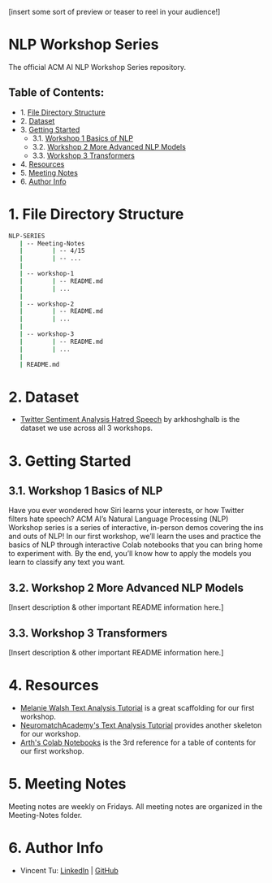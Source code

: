 [insert some sort of preview or teaser to reel in your audience!]

# NLP Workshop Series
The official ACM AI NLP Workshop Series repository.

## Table of Contents:

<div class="alert alert-block alert-info">
<ul>
    <li>1. <a href="#1.-file-directory-structure">File Directory Structure</a></li>
    <li>2. <a href="#2.-dataset">Dataset</a></li>
    <li>3. <a href="#3.-getting-started">Getting Started</a>
    <ul>
        <li>3.1. <a href="#3.1.-workshop-1-basics-of-nlp">Workshop 1 Basics of NLP</a></li>
        <li>3.2. <a href="#3.2.-workshop-2-more-advanced-nlp-models">Workshop 2 More Advanced NLP Models</a></li>
        <li>3.3. <a href="#3.3.-workshop-3-transformers">Workshop 3 Transformers</a></li>
    </ul>
    </li>
    <li>4. <a href="#4.-resources">Resources</a></li>
    <li>5. <a href="#5.-meeting-notes">Meeting Notes</a></li>
    <li>6. <a href="#6.-author-info">Author Info</a></li>
</ul>
</div>

# 1. File Directory Structure

```bash
NLP-SERIES
   | -- Meeting-Notes
   |        | -- 4/15 
   |        | -- ...
   |
   | -- workshop-1
   |        | -- README.md
   |        | ...
   |
   | -- workshop-2
   |        | -- README.md
   |        | ...
   |
   | -- workshop-3
   |        | -- README.md
   |        | ...
   | 
   | README.md
```

# 2. Dataset

- [Twitter Sentiment Analysis Hatred Speech](https://www.kaggle.com/datasets/arkhoshghalb/twitter-sentiment-analysis-hatred-speech) by arkhoshghalb is the dataset we use across all 3 workshops.

# 3. Getting Started

## 3.1. Workshop 1 Basics of NLP

Have you ever wondered how Siri learns your interests, or how Twitter filters hate speech? ACM AI’s Natural Language Processing (NLP) Workshop series is a series of interactive, in-person demos covering the ins and outs of NLP!  In our first workshop, we’ll learn the uses and practice the basics of NLP through interactive Colab notebooks that you can bring home to experiment with. By the end, you’ll know how to apply the models you learn to classify any text you want.

## 3.2. Workshop 2 More Advanced NLP Models 

[Insert description & other important README information here.]

## 3.3. Workshop 3 Transformers

[Insert description & other important README information here.]

# 4. Resources

- [Melanie Walsh Text Analysis Tutorial](https://melaniewalsh.github.io/Intro-Cultural-Analytics/05-Text-Analysis/04-Sentiment-Analysis.html#) is a great scaffolding for our first workshop.
- [NeuromatchAcademy's Text Analysis Tutorial](https://github.com/NeuromatchAcademy/course-content-dl/tree/main/tutorials) provides another skeleton for our workshop.
- [Arth's Colab Notebooks](https://drive.google.com/drive/folders/1y7R_lD8-OAyMD6oecoShiDl23ke5Nai0) is the 3rd reference for a table of contents for our first workshop.

# 5. Meeting Notes

Meeting notes are weekly on Fridays. All meeting notes are organized in the Meeting-Notes folder.

# 6. Author Info

- Vincent Tu:            [LinkedIn](https://www.linkedin.com/in/vincent-tu-422b18208/) | [GitHub](https://github.com/alckasoc)
